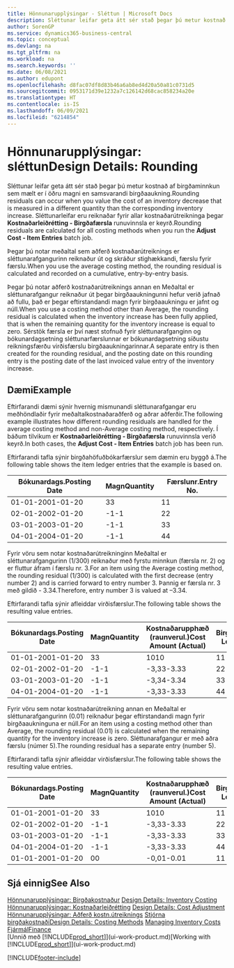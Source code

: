 ```yaml
---
title: Hönnunarupplýsingar - Sléttun | Microsoft Docs
description: Sléttunar leifar geta átt sér stað þegar þú metur kostnað af birgðaminnkun sem mælt er í öðru magni en samsvarandi birgðaaukning. Sléttunarleifar eru reiknaðar fyrir allar kostnaðarútreikninga þegar **Kostnaðarleiðrétting - Birgðafærsla** runuvinnsla er keyrð.
author: SorenGP
ms.service: dynamics365-business-central
ms.topic: conceptual
ms.devlang: na
ms.tgt_pltfrm: na
ms.workload: na
ms.search.keywords: ''
ms.date: 06/08/2021
ms.author: edupont
ms.openlocfilehash: d8fac07df8d83b46a6ab8ed4d20a50a81c0731d5
ms.sourcegitcommit: 0953171d39e1232a7c126142d68cac858234a20e
ms.translationtype: HT
ms.contentlocale: is-IS
ms.lasthandoff: 06/09/2021
ms.locfileid: "6214854"
---
```

# <a name="design-details-rounding"></a><span data-ttu-id="5edf8-104">Hönnunarupplýsingar: sléttun</span><span class="sxs-lookup"><span data-stu-id="5edf8-104">Design Details: Rounding</span></span>
<span data-ttu-id="5edf8-105">Sléttunar leifar geta átt sér stað þegar þú metur kostnað af birgðaminnkun sem mælt er í öðru magni en samsvarandi birgðaaukning.</span><span class="sxs-lookup"><span data-stu-id="5edf8-105">Rounding residuals can occur when you value the cost of an inventory decrease that is measured in a different quantity than the corresponding inventory increase.</span></span> <span data-ttu-id="5edf8-106">Sléttunarleifar eru reiknaðar fyrir allar kostnaðarútreikninga þegar **Kostnaðarleiðrétting - Birgðafærsla** runuvinnsla er keyrð.</span><span class="sxs-lookup"><span data-stu-id="5edf8-106">Rounding residuals are calculated for all costing methods when you run the **Adjust Cost - Item Entries** batch job.</span></span>  

 <span data-ttu-id="5edf8-107">Þegar þú notar meðaltal sem aðferð kostnaðarútreiknings er sléttunarafgangurinn reiknaður út og skráður stighækkandi, færslu fyrir færslu.</span><span class="sxs-lookup"><span data-stu-id="5edf8-107">When you use the average costing method, the rounding residual is calculated and recorded on a cumulative, entry-by-entry basis.</span></span>  

 <span data-ttu-id="5edf8-108">Þegar þú notar aðferð kostnaðarútreiknings annan en Meðaltal er sléttunarafgangur reiknaður út þegar birgðaaukningunni hefur verið jafnað að fullu, það er þegar eftirstandandi magn fyrir birgðaaukningu er jafnt og núll.</span><span class="sxs-lookup"><span data-stu-id="5edf8-108">When you use a costing method other than Average, the rounding residual is calculated when the inventory increase has been fully applied, that is when the remaining quantity for the inventory increase is equal to zero.</span></span> <span data-ttu-id="5edf8-109">Sérstök færsla er því næst stofnuð fyrir sléttunarafganginn og bókunardagsetning sléttunarfærslunnar er bókunardagsetning síðustu reikningsfærðu virðisfærslu birgðaaukningarinnar.</span><span class="sxs-lookup"><span data-stu-id="5edf8-109">A separate entry is then created for the rounding residual, and the posting date on this rounding entry is the posting date of the last invoiced value entry of the inventory increase.</span></span>  

## <a name="example"></a><span data-ttu-id="5edf8-110">Dæmi</span><span class="sxs-lookup"><span data-stu-id="5edf8-110">Example</span></span>  
 <span data-ttu-id="5edf8-111">Eftirfarandi dæmi sýnir hvernig mismunandi sléttunarafgangar eru meðhöndlaðir fyrir meðaltalkostnaðaraðferð og aðrar aðferðir.</span><span class="sxs-lookup"><span data-stu-id="5edf8-111">The following example illustrates how different rounding residuals are handled for the average costing method and non-Average costing method, respectively.</span></span> <span data-ttu-id="5edf8-112">Í báðum tilvikum er **Kostnaðarleiðrétting - Birgðafærsla** runuvinnsla verið keyrð.</span><span class="sxs-lookup"><span data-stu-id="5edf8-112">In both cases, the **Adjust Cost - Item Entries** batch job has been run.</span></span>  

 <span data-ttu-id="5edf8-113">Eftirfarandi tafla sýnir birgðahöfuðbókarfærslur sem dæmin eru byggð á.</span><span class="sxs-lookup"><span data-stu-id="5edf8-113">The following table shows the item ledger entries that the example is based on.</span></span>  

|<span data-ttu-id="5edf8-114">Bókunardags.</span><span class="sxs-lookup"><span data-stu-id="5edf8-114">Posting Date</span></span>|<span data-ttu-id="5edf8-115">Magn</span><span class="sxs-lookup"><span data-stu-id="5edf8-115">Quantity</span></span>|<span data-ttu-id="5edf8-116">Færslunr.</span><span class="sxs-lookup"><span data-stu-id="5edf8-116">Entry No.</span></span>|  
|------------------|--------------|---------------|  
|<span data-ttu-id="5edf8-117">01-01-20</span><span class="sxs-lookup"><span data-stu-id="5edf8-117">01-01-20</span></span>|<span data-ttu-id="5edf8-118">3</span><span class="sxs-lookup"><span data-stu-id="5edf8-118">3</span></span>|<span data-ttu-id="5edf8-119">1</span><span class="sxs-lookup"><span data-stu-id="5edf8-119">1</span></span>|  
|<span data-ttu-id="5edf8-120">02-01-20</span><span class="sxs-lookup"><span data-stu-id="5edf8-120">02-01-20</span></span>|<span data-ttu-id="5edf8-121">-1</span><span class="sxs-lookup"><span data-stu-id="5edf8-121">-1</span></span>|<span data-ttu-id="5edf8-122">2</span><span class="sxs-lookup"><span data-stu-id="5edf8-122">2</span></span>|  
|<span data-ttu-id="5edf8-123">03-01-20</span><span class="sxs-lookup"><span data-stu-id="5edf8-123">03-01-20</span></span>|<span data-ttu-id="5edf8-124">-1</span><span class="sxs-lookup"><span data-stu-id="5edf8-124">-1</span></span>|<span data-ttu-id="5edf8-125">3</span><span class="sxs-lookup"><span data-stu-id="5edf8-125">3</span></span>|  
|<span data-ttu-id="5edf8-126">04-01-20</span><span class="sxs-lookup"><span data-stu-id="5edf8-126">04-01-20</span></span>|<span data-ttu-id="5edf8-127">-1</span><span class="sxs-lookup"><span data-stu-id="5edf8-127">-1</span></span>|<span data-ttu-id="5edf8-128">4</span><span class="sxs-lookup"><span data-stu-id="5edf8-128">4</span></span>|  

 <span data-ttu-id="5edf8-129">Fyrir vöru sem notar kostnaðarútreikninginn Meðaltal er sléttunarafgangurinn (1/300) reiknaður með fyrstu minnkun (færsla nr. 2) og er fluttur áfram í færslu nr. 3.</span><span class="sxs-lookup"><span data-stu-id="5edf8-129">For an item using the Average costing method, the rounding residual (1/300) is calculated with the first decrease (entry number 2) and is carried forward to entry number 3.</span></span> <span data-ttu-id="5edf8-130">Þannig er færsla nr. 3 með gildið - 3.34.</span><span class="sxs-lookup"><span data-stu-id="5edf8-130">Therefore, entry number 3 is valued at –3.34.</span></span>  

 <span data-ttu-id="5edf8-131">Eftirfarandi tafla sýnir afleiddar virðisfærslur.</span><span class="sxs-lookup"><span data-stu-id="5edf8-131">The following table shows the resulting value entries.</span></span>  

|<span data-ttu-id="5edf8-132">Bókunardags.</span><span class="sxs-lookup"><span data-stu-id="5edf8-132">Posting Date</span></span>|<span data-ttu-id="5edf8-133">Magn</span><span class="sxs-lookup"><span data-stu-id="5edf8-133">Quantity</span></span>|<span data-ttu-id="5edf8-134">Kostnaðarupphæð (raunverul.)</span><span class="sxs-lookup"><span data-stu-id="5edf8-134">Cost Amount (Actual)</span></span>|<span data-ttu-id="5edf8-135">Birgðafærslunr.</span><span class="sxs-lookup"><span data-stu-id="5edf8-135">Item Ledger Entry No.</span></span>|<span data-ttu-id="5edf8-136">Færslunr.</span><span class="sxs-lookup"><span data-stu-id="5edf8-136">Entry No.</span></span>|  
|------------------|--------------|----------------------------|---------------------------|---------------|  
|<span data-ttu-id="5edf8-137">01-01-20</span><span class="sxs-lookup"><span data-stu-id="5edf8-137">01-01-20</span></span>|<span data-ttu-id="5edf8-138">3</span><span class="sxs-lookup"><span data-stu-id="5edf8-138">3</span></span>|<span data-ttu-id="5edf8-139">10</span><span class="sxs-lookup"><span data-stu-id="5edf8-139">10</span></span>|<span data-ttu-id="5edf8-140">1</span><span class="sxs-lookup"><span data-stu-id="5edf8-140">1</span></span>|<span data-ttu-id="5edf8-141">1</span><span class="sxs-lookup"><span data-stu-id="5edf8-141">1</span></span>|  
|<span data-ttu-id="5edf8-142">02-01-20</span><span class="sxs-lookup"><span data-stu-id="5edf8-142">02-01-20</span></span>|<span data-ttu-id="5edf8-143">-1</span><span class="sxs-lookup"><span data-stu-id="5edf8-143">-1</span></span>|<span data-ttu-id="5edf8-144">-3,33</span><span class="sxs-lookup"><span data-stu-id="5edf8-144">-3.33</span></span>|<span data-ttu-id="5edf8-145">2</span><span class="sxs-lookup"><span data-stu-id="5edf8-145">2</span></span>|<span data-ttu-id="5edf8-146">2</span><span class="sxs-lookup"><span data-stu-id="5edf8-146">2</span></span>|  
|<span data-ttu-id="5edf8-147">03-01-20</span><span class="sxs-lookup"><span data-stu-id="5edf8-147">03-01-20</span></span>|<span data-ttu-id="5edf8-148">-1</span><span class="sxs-lookup"><span data-stu-id="5edf8-148">-1</span></span>|<span data-ttu-id="5edf8-149">-3,34</span><span class="sxs-lookup"><span data-stu-id="5edf8-149">-3.34</span></span>|<span data-ttu-id="5edf8-150">3</span><span class="sxs-lookup"><span data-stu-id="5edf8-150">3</span></span>|<span data-ttu-id="5edf8-151">3</span><span class="sxs-lookup"><span data-stu-id="5edf8-151">3</span></span>|  
|<span data-ttu-id="5edf8-152">04-01-20</span><span class="sxs-lookup"><span data-stu-id="5edf8-152">04-01-20</span></span>|<span data-ttu-id="5edf8-153">-1</span><span class="sxs-lookup"><span data-stu-id="5edf8-153">-1</span></span>|<span data-ttu-id="5edf8-154">-3,33</span><span class="sxs-lookup"><span data-stu-id="5edf8-154">-3.33</span></span>|<span data-ttu-id="5edf8-155">4</span><span class="sxs-lookup"><span data-stu-id="5edf8-155">4</span></span>|<span data-ttu-id="5edf8-156">4</span><span class="sxs-lookup"><span data-stu-id="5edf8-156">4</span></span>|  

 <span data-ttu-id="5edf8-157">Fyrir vöru sem notar kostnaðarútreikning annan en Meðaltal er sléttunarafgangurinn (0.01) reiknaður þegar eftirstandandi magn fyrir birgðaaukninguna er núll.</span><span class="sxs-lookup"><span data-stu-id="5edf8-157">For an item using a costing method other than Average, the rounding residual (0.01) is calculated when the remaining quantity for the inventory increase is zero.</span></span> <span data-ttu-id="5edf8-158">Sléttunarafgangur er með aðra færslu (númer 5).</span><span class="sxs-lookup"><span data-stu-id="5edf8-158">The rounding residual has a separate entry (number 5).</span></span>  

 <span data-ttu-id="5edf8-159">Eftirfarandi tafla sýnir afleiddar virðisfærslur.</span><span class="sxs-lookup"><span data-stu-id="5edf8-159">The following table shows the resulting value entries.</span></span>  

|<span data-ttu-id="5edf8-160">Bókunardags.</span><span class="sxs-lookup"><span data-stu-id="5edf8-160">Posting Date</span></span>|<span data-ttu-id="5edf8-161">Magn</span><span class="sxs-lookup"><span data-stu-id="5edf8-161">Quantity</span></span>|<span data-ttu-id="5edf8-162">Kostnaðarupphæð (raunverul.)</span><span class="sxs-lookup"><span data-stu-id="5edf8-162">Cost Amount (Actual)</span></span>|<span data-ttu-id="5edf8-163">Birgðafærslunr.</span><span class="sxs-lookup"><span data-stu-id="5edf8-163">Item Ledger Entry No.</span></span>|<span data-ttu-id="5edf8-164">Færslunr.</span><span class="sxs-lookup"><span data-stu-id="5edf8-164">Entry No.</span></span>|  
|------------------|--------------|----------------------------|---------------------------|---------------|  
|<span data-ttu-id="5edf8-165">01-01-20</span><span class="sxs-lookup"><span data-stu-id="5edf8-165">01-01-20</span></span>|<span data-ttu-id="5edf8-166">3</span><span class="sxs-lookup"><span data-stu-id="5edf8-166">3</span></span>|<span data-ttu-id="5edf8-167">10</span><span class="sxs-lookup"><span data-stu-id="5edf8-167">10</span></span>|<span data-ttu-id="5edf8-168">1</span><span class="sxs-lookup"><span data-stu-id="5edf8-168">1</span></span>|<span data-ttu-id="5edf8-169">1</span><span class="sxs-lookup"><span data-stu-id="5edf8-169">1</span></span>|  
|<span data-ttu-id="5edf8-170">02-01-20</span><span class="sxs-lookup"><span data-stu-id="5edf8-170">02-01-20</span></span>|<span data-ttu-id="5edf8-171">-1</span><span class="sxs-lookup"><span data-stu-id="5edf8-171">-1</span></span>|<span data-ttu-id="5edf8-172">-3,33</span><span class="sxs-lookup"><span data-stu-id="5edf8-172">-3.33</span></span>|<span data-ttu-id="5edf8-173">2</span><span class="sxs-lookup"><span data-stu-id="5edf8-173">2</span></span>|<span data-ttu-id="5edf8-174">2</span><span class="sxs-lookup"><span data-stu-id="5edf8-174">2</span></span>|  
|<span data-ttu-id="5edf8-175">03-01-20</span><span class="sxs-lookup"><span data-stu-id="5edf8-175">03-01-20</span></span>|<span data-ttu-id="5edf8-176">-1</span><span class="sxs-lookup"><span data-stu-id="5edf8-176">-1</span></span>|<span data-ttu-id="5edf8-177">-3,33</span><span class="sxs-lookup"><span data-stu-id="5edf8-177">-3.33</span></span>|<span data-ttu-id="5edf8-178">3</span><span class="sxs-lookup"><span data-stu-id="5edf8-178">3</span></span>|<span data-ttu-id="5edf8-179">3</span><span class="sxs-lookup"><span data-stu-id="5edf8-179">3</span></span>|  
|<span data-ttu-id="5edf8-180">04-01-20</span><span class="sxs-lookup"><span data-stu-id="5edf8-180">04-01-20</span></span>|<span data-ttu-id="5edf8-181">-1</span><span class="sxs-lookup"><span data-stu-id="5edf8-181">-1</span></span>|<span data-ttu-id="5edf8-182">-3,33</span><span class="sxs-lookup"><span data-stu-id="5edf8-182">-3.33</span></span>|<span data-ttu-id="5edf8-183">4</span><span class="sxs-lookup"><span data-stu-id="5edf8-183">4</span></span>|<span data-ttu-id="5edf8-184">4</span><span class="sxs-lookup"><span data-stu-id="5edf8-184">4</span></span>|  
|<span data-ttu-id="5edf8-185">01-01-20</span><span class="sxs-lookup"><span data-stu-id="5edf8-185">01-01-20</span></span>|<span data-ttu-id="5edf8-186">0</span><span class="sxs-lookup"><span data-stu-id="5edf8-186">0</span></span>|<span data-ttu-id="5edf8-187">-0,01</span><span class="sxs-lookup"><span data-stu-id="5edf8-187">-0.01</span></span>|<span data-ttu-id="5edf8-188">1</span><span class="sxs-lookup"><span data-stu-id="5edf8-188">1</span></span>|<span data-ttu-id="5edf8-189">5</span><span class="sxs-lookup"><span data-stu-id="5edf8-189">5</span></span>|  

## <a name="see-also"></a><span data-ttu-id="5edf8-190">Sjá einnig</span><span class="sxs-lookup"><span data-stu-id="5edf8-190">See Also</span></span>  
 <span data-ttu-id="5edf8-191">[Hönnunarupplýsingar: Birgðakostnaður](design-details-inventory-costing.md) </span><span class="sxs-lookup"><span data-stu-id="5edf8-191">[Design Details: Inventory Costing](design-details-inventory-costing.md) </span></span>  
 <span data-ttu-id="5edf8-192">[Hönnunarupplýsingar: Kostnaðarleiðrétting](design-details-cost-adjustment.md) </span><span class="sxs-lookup"><span data-stu-id="5edf8-192">[Design Details: Cost Adjustment](design-details-cost-adjustment.md) </span></span>  
 <span data-ttu-id="5edf8-193">[Hönnunarupplýsingar: Aðferð kostn.útreiknings](design-details-costing-methods.md) [Stjórna birgðakostnaði](finance-manage-inventory-costs.md)</span><span class="sxs-lookup"><span data-stu-id="5edf8-193">[Design Details: Costing Methods](design-details-costing-methods.md) [Managing Inventory Costs](finance-manage-inventory-costs.md)</span></span>  
 [<span data-ttu-id="5edf8-194">Fjármál</span><span class="sxs-lookup"><span data-stu-id="5edf8-194">Finance</span></span>](finance.md)  
 <span data-ttu-id="5edf8-195">[Unnið með [!INCLUDE[prod_short](includes/prod_short.md)]](ui-work-product.md)</span><span class="sxs-lookup"><span data-stu-id="5edf8-195">[Working with [!INCLUDE[prod_short](includes/prod_short.md)]](ui-work-product.md)</span></span>


[!INCLUDE[footer-include](includes/footer-banner.md)]